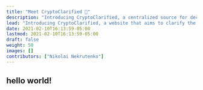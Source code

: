 ```yaml
---
title: "Meet CryptoClarified 👋"
description: "Introducing CryptoClarified, a centralized source for decentralized information."
lead: "Introducing CryptoClarified, a website that aims to clarify the complexity of the blockchain and crypto."
date: 2021-02-10T16:13:59-05:00
lastmod: 2021-02-10T16:13:59-05:00
draft: false
weight: 50
images: []
contributors: ["Nikolai Nekrutenko"]
---
```


## hello world!
